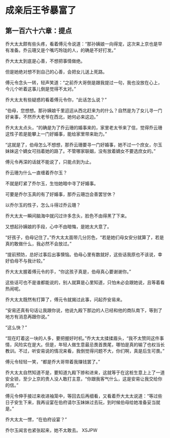 # 成亲后王爷暴富了 
 ## 第一百六十六章：提点
  乔大太太颇有些头疼，看着傅元令说道：“那孙姨娘一向得宠，这次来上京也是早有准备。乔云珊又是个嘴巧玲珑的人，的确是不好打发。”  
  
 乔大太太到底是心善，不想把事情做绝。  
  
 但是她绝对想不到自己的心善，会把女儿送上死路。  
  
 傅元令念头一转，轻声笑道：“之前乔大哥倒是跟我提过一句，我也没放在心上，今儿个听着这事儿倒是觉得不太对。”  
  
 乔大太太有些疑惑的看着傅元令你，“此话怎么说？”  
  
 “伯母，您想想。那孙姨娘千里迢迢从西北赶来为的什么？自然是为了女儿寻一门好亲事，不然乔大老爷在西北，她何必来这边。”  
  
 乔大太太点头，“的确是为了乔云珊的婚事来的，家里老太爷来了信，觉得乔云珊这性子若是能攀上一门好婚事，能给家里带来助力。”  
  
 “这就是了，伯母怎么不想想，那乔云珊要寻一门好婚事，她不过一个庶女，尔玉妹妹这个嫡女可挡着她的路了。不管哪家联姻，没有放着嫡女不要选庶女的。”  
  
 傅元令再深的话就不能说了，只能点到为止。  
  
 乔云珊为什么一直缠着乔尔玉？  
  
 不就是盯紧了乔尔玉，生怕她暗中寻了好婚事。  
  
 可要是乔尔玉真的有了好婚事，那乔云珊岂会善罢甘休？  
  
 以乔尔玉的性子，怎么斗得过乔云珊？  
  
 乔大太太一瞬间脑海中就闪过许多念头，脸色不由得黑了下来。  
  
 又想起孙姨娘的手段，心中不由暗悔，是她太大意了。  
  
 “好孩子，伯母记住了。”乔大太太面带几分厉色，“若是她们母女安分就算了，若是真的敢做什么，我必然不会放过。”  
  
 “提前预防，总好过事后出事懊恼。伯母心里有数就好，这些话我原也不该说，幸好伯母不与我计较。”  
  
 乔大太太握着傅元令的手，“你这孩子真是，伯母真心要谢谢你。”  
  
 这些话可也不是谁都能说的，别人就算是心里知道，只怕未必会跟她说，且等着看热闹呢。  
  
 乔大太太既然有打算了，傅元令就揭过此事，问起乔安易来。  
  
 “安易还真有句话让我跟你说，他说九殿下那边的人已经和他的商队南下，等到了地方有消息再跟你说。”  
  
 “这么快？”  
  
 “现在盯着这一块的人多，要把握好时机。”乔大太太揉揉眉头，“我不太赞同这件事情，风险实在是大。但是，年轻人做生意最忌畏首畏尾，哪怕是真的输了也权当长教训。不过，听安易说的情况来看，我倒觉得问题不大，你们啊，真是后生可畏。”  
  
 傅元令轻轻一笑，“都是乔大哥带着我赚钱罢了。”  
  
 乔大太太自然知道不是，要知道九殿下掺和进来，这就等于在这桩生意上上了一道安全锁，至少上京的贵人没人敢打主意，“你跟我客气什么，这是安易让我交给你的信。”  
  
 傅元令伸手接过来收进袖笼中，等回去后再细看，又看着乔大太太说道：“等过些日子安生下来，我再设宴在伯府请尔玉妹妹过去玩，到时候伯母给她准备妥当就是。”  
  
 乔大太太一愣，“在伯府设宴？”  
  
 乔尔玉闻言也紧张起来，她不太敢去。 
XSJPW